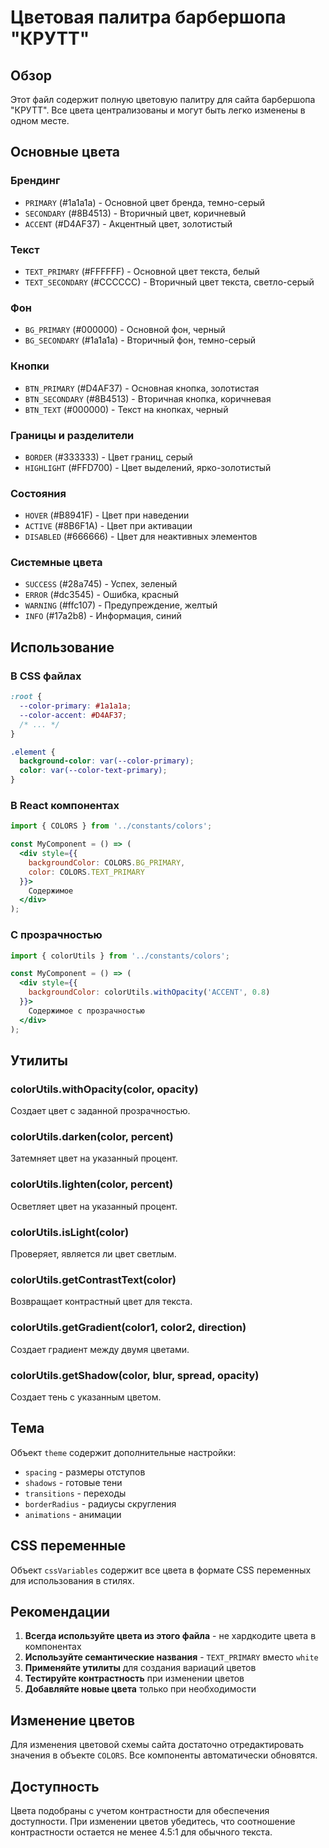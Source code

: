 # Цветовая палитра барбершопа "КРУТТ"

## Обзор

Этот файл содержит полную цветовую палитру для сайта барбершопа "КРУТТ". Все цвета централизованы и могут быть легко изменены в одном месте.

## Основные цвета

### Брендинг
- `PRIMARY` (#1a1a1a) - Основной цвет бренда, темно-серый
- `SECONDARY` (#8B4513) - Вторичный цвет, коричневый
- `ACCENT` (#D4AF37) - Акцентный цвет, золотистый

### Текст
- `TEXT_PRIMARY` (#FFFFFF) - Основной цвет текста, белый
- `TEXT_SECONDARY` (#CCCCCC) - Вторичный цвет текста, светло-серый

### Фон
- `BG_PRIMARY` (#000000) - Основной фон, черный
- `BG_SECONDARY` (#1a1a1a) - Вторичный фон, темно-серый

### Кнопки
- `BTN_PRIMARY` (#D4AF37) - Основная кнопка, золотистая
- `BTN_SECONDARY` (#8B4513) - Вторичная кнопка, коричневая
- `BTN_TEXT` (#000000) - Текст на кнопках, черный

### Границы и разделители
- `BORDER` (#333333) - Цвет границ, серый
- `HIGHLIGHT` (#FFD700) - Цвет выделений, ярко-золотистый

### Состояния
- `HOVER` (#B8941F) - Цвет при наведении
- `ACTIVE` (#8B6F1A) - Цвет при активации
- `DISABLED` (#666666) - Цвет для неактивных элементов

### Системные цвета
- `SUCCESS` (#28a745) - Успех, зеленый
- `ERROR` (#dc3545) - Ошибка, красный
- `WARNING` (#ffc107) - Предупреждение, желтый
- `INFO` (#17a2b8) - Информация, синий

## Использование

### В CSS файлах
```css
:root {
  --color-primary: #1a1a1a;
  --color-accent: #D4AF37;
  /* ... */
}

.element {
  background-color: var(--color-primary);
  color: var(--color-text-primary);
}
```

### В React компонентах
```jsx
import { COLORS } from '../constants/colors';

const MyComponent = () => (
  <div style={{ 
    backgroundColor: COLORS.BG_PRIMARY,
    color: COLORS.TEXT_PRIMARY 
  }}>
    Содержимое
  </div>
);
```

### С прозрачностью
```jsx
import { colorUtils } from '../constants/colors';

const MyComponent = () => (
  <div style={{ 
    backgroundColor: colorUtils.withOpacity('ACCENT', 0.8)
  }}>
    Содержимое с прозрачностью
  </div>
);
```

## Утилиты

### colorUtils.withOpacity(color, opacity)
Создает цвет с заданной прозрачностью.

### colorUtils.darken(color, percent)
Затемняет цвет на указанный процент.

### colorUtils.lighten(color, percent)
Осветляет цвет на указанный процент.

### colorUtils.isLight(color)
Проверяет, является ли цвет светлым.

### colorUtils.getContrastText(color)
Возвращает контрастный цвет для текста.

### colorUtils.getGradient(color1, color2, direction)
Создает градиент между двумя цветами.

### colorUtils.getShadow(color, blur, spread, opacity)
Создает тень с указанным цветом.

## Тема

Объект `theme` содержит дополнительные настройки:

- `spacing` - размеры отступов
- `shadows` - готовые тени
- `transitions` - переходы
- `borderRadius` - радиусы скругления
- `animations` - анимации

## CSS переменные

Объект `cssVariables` содержит все цвета в формате CSS переменных для использования в стилях.

## Рекомендации

1. **Всегда используйте цвета из этого файла** - не хардкодите цвета в компонентах
2. **Используйте семантические названия** - `TEXT_PRIMARY` вместо `white`
3. **Применяйте утилиты** для создания вариаций цветов
4. **Тестируйте контрастность** при изменении цветов
5. **Добавляйте новые цвета** только при необходимости

## Изменение цветов

Для изменения цветовой схемы сайта достаточно отредактировать значения в объекте `COLORS`. Все компоненты автоматически обновятся.

## Доступность

Цвета подобраны с учетом контрастности для обеспечения доступности. При изменении цветов убедитесь, что соотношение контрастности остается не менее 4.5:1 для обычного текста.
